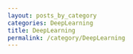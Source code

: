 ```yaml
---
layout: posts_by_category
categories: DeepLearning
title: DeepLearning
permalink: /category/DeepLearning
---
```


